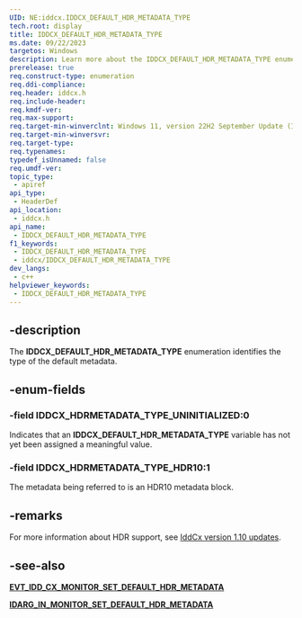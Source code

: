 ```yaml
---
UID: NE:iddcx.IDDCX_DEFAULT_HDR_METADATA_TYPE
tech.root: display
title: IDDCX_DEFAULT_HDR_METADATA_TYPE
ms.date: 09/22/2023
targetos: Windows
description: Learn more about the IDDCX_DEFAULT_HDR_METADATA_TYPE enumeration.
prerelease: true
req.construct-type: enumeration
req.ddi-compliance: 
req.header: iddcx.h
req.include-header: 
req.kmdf-ver: 
req.max-support: 
req.target-min-winverclnt: Windows 11, version 22H2 September Update (IddCx version 1.10)
req.target-min-winversvr: 
req.target-type: 
req.typenames: 
typedef_isUnnamed: false
req.umdf-ver: 
topic_type:
 - apiref
api_type:
 - HeaderDef
api_location:
 - iddcx.h
api_name:
 - IDDCX_DEFAULT_HDR_METADATA_TYPE
f1_keywords:
 - IDDCX_DEFAULT_HDR_METADATA_TYPE
 - iddcx/IDDCX_DEFAULT_HDR_METADATA_TYPE
dev_langs:
 - c++
helpviewer_keywords:
 - IDDCX_DEFAULT_HDR_METADATA_TYPE
---
```


## -description

The **IDDCX_DEFAULT_HDR_METADATA_TYPE** enumeration identifies the type of the default metadata.

## -enum-fields

### -field IDDCX_HDRMETADATA_TYPE_UNINITIALIZED:0

Indicates that an **IDDCX_DEFAULT_HDR_METADATA_TYPE** variable has not yet been assigned a meaningful value.

### -field IDDCX_HDRMETADATA_TYPE_HDR10:1

The metadata being referred to is an HDR10 metadata block.

## -remarks

For more information about HDR support, see [IddCx version 1.10 updates](/windows-hardware/drivers/display/iddcx1.10-updates).

## -see-also

[**EVT_IDD_CX_MONITOR_SET_DEFAULT_HDR_METADATA**](nc-iddcx-evt_idd_cx_monitor_set_default_hdr_metadata.md)

[**IDARG_IN_MONITOR_SET_DEFAULT_HDR_METADATA**](ns-iddcx-idarg_in_monitor_set_default_hdr_metadata.md)
